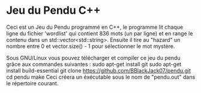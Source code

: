 # Jeu du Pendu C++
Ceci est un Jeu du Pendu programmé en C++, le programme lit chaque ligne du fichier 'wordlist' qui contient 836 mots (un par ligne) et en range le contenu dans un std::vector&lt;std::string&gt;. Ensuite il tire au "hazard" un nombre entre 0 et vector.size() - 1 pour sélectionner le mot mystère.


Sous GNU/Linux vous pouvez télécharger et compiler ce jeu du pendu grâce aux commandes suivantes : 
	sudo apt-get install git
	sudo apt-get install build-essential
	git clone https://github.com/BBlackJack07/pendu.git
	cd pendu
	make
Ceci créera un éxécutable sous le nom de "pendu.out" dans le répertoire courant.
